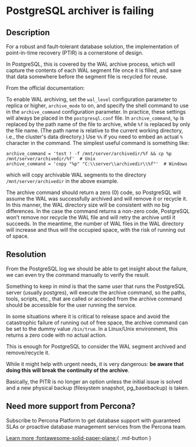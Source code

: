 # PostgreSQL archiver is failing

## Description

For a robust and fault-tolerant database solution, the implementation of point-in-time recovery (PTIR) is a cornerstone of design. 

In PostgreSQL, this is covered by the WAL archive process, which will capture the contents of each WAL segment file once it is filled, and save that data somewhere before the segment file is recycled for reuse. 

From the official documentation:

To enable WAL archiving, set the `wal_level` configuration parameter to replica or higher, `archive_mode` to on, and specify the shell command to use in the `archive_command` configuration parameter. In practice, these settings will always be placed in the `postgresql.conf` file. In `archive_command`, `%p` is replaced by the path name of the file to archive, while `%f` is replaced by only the file name. (The path name is relative to the current working directory, i.e., the cluster's data directory.) Use `%%` if you need to embed an actual `%` character in the command. The simplest useful command is something like:

```
archive_command = 'test ! -f /mnt/server/archivedir/%f && cp %p /mnt/server/archivedir/%f'  # Unix
archive_command = 'copy "%p" "C:\\server\\archivedir\\%f"'  # Windows
```

which will copy archivable WAL segments to the directory `/mnt/server/archivedir` in the above example.

The archive command should return a zero (0) code, so PostgreSQL will assume the WAL was successfully archived and will remove it or recycle it. In this manner, the WAL directory size will be consistent with no big differences. In the case the command returns a non-zero code, PostgreSQL won’t remove nor recycle the WAL file and will retry the archive until it succeeds. In the meantime, the number of WAL files in the WAL directory will increase and thus will the occupied space, with the risk of running out of space.


## Resolution

From the PostgreSQL log we should be able to get insight about the failure, we can even try the command manually to verify the result. 

Something to keep in mind is that the same user that runs the PostgreSQL server (usually postgres), will execute the archive command, so the paths, tools, scripts, etc., that are called or acceded from the archive command should be accessible for the user running the service.

In some situations where it is critical to release space and avoid the catastrophic failure of running out of free space, the archive command can be set to the dummy value `/bin/true`. In a Linux/Unix environment, this returns a zero code with no actual action.

This is enough for PostgreSQL to consider the WAL segment archived and remove/recycle it. 

While it might help with urgent needs, it is very dangerous: **be aware that doing this will break the continuity of the archive**.

Basically, the PITR is no longer an option unless the initial issue is solved and a new physical backup (filesystem snapshot, pg_basebackup) is taken.

## Need more support from Percona?
Subscribe to Percona Platform to get database support with guaranteed SLAs or proactive database management services from the Percona team.

[Learn more :fontawesome-solid-paper-plane:](https://per.co.na/subscribe){ .md-button }

